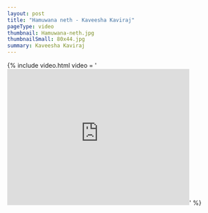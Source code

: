 ```yaml
---
layout: post
title: "Hamuwana neth - Kaveesha Kaviraj"
pageType: video
thumbnail: Hamuwana-neth.jpg
thumbnailSmall: 80x44.jpg
summary: Kaveesha Kaviraj
---
```


{% include video.html video = '<iframe width="420" height="315" src="https://www.youtube.com/embed/6mJHuRxtpWk" frameborder="0" allowfullscreen></iframe>' %} 
